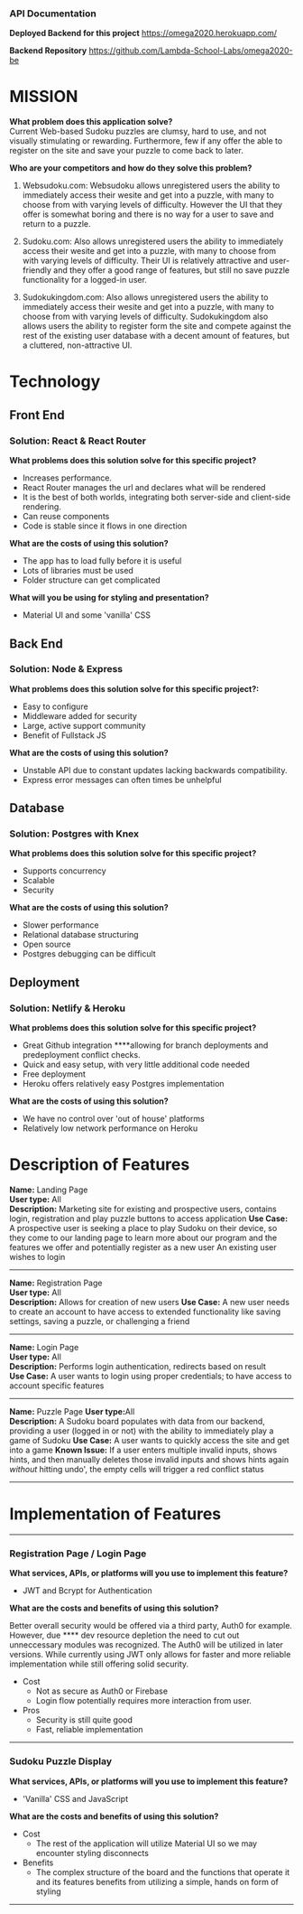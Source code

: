### API Documentation

**Deployed Backend for this project**
https://omega2020.herokuapp.com/

**Backend Repository**
https://github.com/Lambda-School-Labs/omega2020-be

# MISSION 

**What problem does this application solve?**  
Current Web-based Sudoku puzzles are clumsy, hard to use, and not visually stimulating or rewarding. Furthermore, few if any offer the able to register on the site and save your puzzle to come back to later.

**Who are your competitors and how do they solve this problem?**  

1. Websudoku.com: Websudoku allows unregistered users the ability to immediately access their wesite and get into a puzzle, with many to choose from with varying levels of difficulty. However the UI that they offer is somewhat boring and there is no way for a user to save and return to a puzzle. 

2. Sudoku.com: Also allows unregistered users the ability to immediately access their wesite and get into a puzzle, with many to choose from with varying levels of difficulty. Their UI is relatively attractive and user-friendly and they offer a good range of features, but still no save puzzle functionality for a logged-in user.

3. Sudokukingdom.com: Also allows unregistered users the ability to immediately access their wesite and get into a puzzle, with many to choose from with varying levels of difficulty.  Sudokukingdom also allows users the ability to register form the site and compete against the rest of the existing user database with a decent amount of features, but a cluttered, non-attractive UI.

# Technology

## Front End

### Solution: React & React Router  
**What problems does this solution solve for this specific project?**
- Increases performance.
- React Router manages the url and declares what will be rendered
- It is the best of both worlds, integrating both server-side and client-side rendering.
- Can reuse components
- Code is stable since it flows in one direction

**What are the costs of using this solution?**
- The app has to load fully before it is useful
- Lots of libraries must be used 
- Folder structure can get complicated 

**What will you be using for styling and presentation?**  
- Material UI and some 'vanilla' CSS

## Back End

### Solution: Node & Express  
**What problems does this solution solve for this specific project?:**
- Easy to configure
- Middleware added for security
- Large, active support community
- Benefit of Fullstack JS

**What are the costs of using this solution?**  
- Unstable API due to constant updates lacking backwards compatibility.
- Express error messages can often times be unhelpful

## Database

### Solution: Postgres with Knex  
**What problems does this solution solve for this specific project?**  
- Supports concurrency
- Scalable
- Security

**What are the costs of using this solution?**  
- Slower performance
- Relational database structuring
- Open source
- Postgres debugging can be difficult

## Deployment

### Solution: Netlify & Heroku  
**What problems does this solution solve for this specific project?**
- Great Github integration ****allowing for branch deployments and predeployment conflict checks.
- Quick and easy setup, with very little additional code needed
- Free deployment
- Heroku offers relatively easy Postgres implementation

**What are the costs of using this solution?**
- We have no control over 'out of house' platforms
- Relatively low network performance on Heroku

# Description of Features  

**Name:** ​Landing Page  
**User type:** ​All  
**Description:** ​Marketing site for existing and prospective users, contains login, registration and play puzzle
buttons to access application
**Use Case:** ​A prospective user is seeking a place to play Sudoku on their device, so they come to our landing
page to learn more about our program and the features we offer and potentially register as a new user
An existing user wishes to login  

---

**Name:** ​Registration Page  
**User type:** ​All  
**Description:** Allows for creation of new users
**Use Case:** ​A new user needs to create an account to have access to extended functionality like saving settings, saving a puzzle, or challenging a friend

---

**Name:** ​Login Page  
**User type:** ​All  
**Description:** ​Performs login authentication, redirects based on result  
**Use Case:** ​A user wants to login using proper credentials; to have access to    account specific features 

---

**Name:** ​Puzzle Page
**User type:** ​All  
**Description:** ​A Sudoku board populates with data from our backend, providing 
a user (logged in or not) with the ability to immediately play a game of Sudoku
**Use Case:** ​A user wants to quickly access the site and get into a game
**Known Issue:** If a user enters multiple invalid inputs, shows hints, and then manually deletes those invalid inputs and shows hints again *without* hitting undo', the empty cells will trigger a red conflict status 

---

# Implementation of Features

---
### ​Registration Page / Login Page
**What services, APIs, or platforms will you use to implement this feature?**  
- JWT and Bcrypt for Authentication    

**What are the costs and benefits of using this solution?** 

Better overall security would be offered via a third party, Auth0 for example. However, due **** dev resource depletion the need to cut out unneccessary modules was recognized. The Auth0 will be utilized in later versions. While currently using JWT only allows for faster and more reliable implementation while still offering solid security.

- Cost
    - Not as secure as Auth0 or Firebase
    - Login flow potentially requires more interaction from user.
- Pros
    - Security is still quite good
    - Fast, reliable implementation

---
### ​Sudoku Puzzle Display
**What services, APIs, or platforms will you use to implement this feature?**
- 'Vanilla' CSS and JavaScript

**What are the costs and benefits of using this solution?**  
- Cost
  - The rest of the application will utilize Material UI so we may encounter styling disconnects 
- Benefits
  - The complex structure of the board and the functions that operate it and its features benefits from utilizing a simple, hands on form of styling
---
